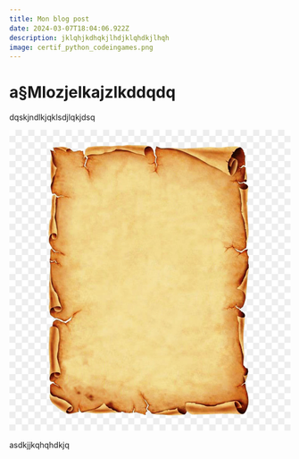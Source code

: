 ```yaml
---
title: Mon blog post
date: 2024-03-07T18:04:06.922Z
description: jklqhjkdhqkjlhdjklqhdkjlhqh
image: certif_python_codeingames.png
---
```

# a§Mlozjelkajzlkddqdq

dqskjndlkjqklsdjlqkjdsq

![](parchemin.jpg)

asdkjjkqhqhdkjq